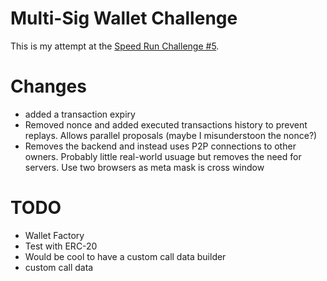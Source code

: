 # Multi-Sig Wallet Challenge

This is my attempt at the [Speed Run Challenge #5](https://speedrunethereum.com/).

# Changes

- added a transaction expiry
- Removed nonce and added executed transactions history to prevent replays. Allows parallel proposals (maybe I misunderstoon the nonce?)
- Removes the backend and instead uses P2P connections to other owners. Probably little real-world usuage but removes the need for servers. Use two browsers as meta mask is cross window

# TODO

- Wallet Factory
- Test with ERC-20
- Would be cool to have a custom call data builder
- custom call data
